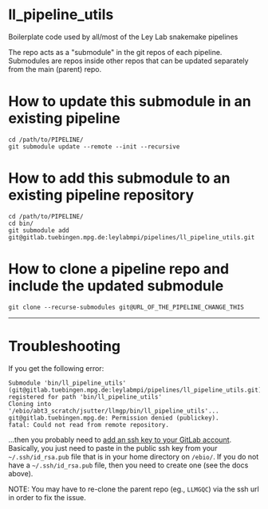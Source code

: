 ll_pipeline_utils
=================

Boilerplate code used by all/most of the Ley Lab snakemake pipelines

The repo acts as a "submodule" in the git repos of each pipeline.
Submodules are repos inside other repos that can be updated separately
from the main (parent) repo.

# How to update this submodule in an existing pipeline

```
cd /path/to/PIPELINE/
git submodule update --remote --init --recursive
```

# How to add this submodule to an existing pipeline repository

```
cd /path/to/PIPELINE/
cd bin/
git submodule add git@gitlab.tuebingen.mpg.de:leylabmpi/pipelines/ll_pipeline_utils.git
```

# How to clone a pipeline repo and include the updated submodule

```
git clone --recurse-submodules git@URL_OF_THE_PIPELINE_CHANGE_THIS
```

***

# Troubleshooting

If you get the following error:

```
Submodule 'bin/ll_pipeline_utils' (git@gitlab.tuebingen.mpg.de:leylabmpi/pipelines/ll_pipeline_utils.git) registered for path 'bin/ll_pipeline_utils'
Cloning into '/ebio/abt3_scratch/jsutter/llmgp/bin/ll_pipeline_utils'...
git@gitlab.tuebingen.mpg.de: Permission denied (publickey).
fatal: Could not read from remote repository.
```

...then you probably need to [add an ssh key to your GitLab account](https://docs.gitlab.com/ee/ssh/).
Basically, you just need to paste in the public ssh key from your `~/.ssh/id_rsa.pub` file that is in your home directory on `/ebio/`.
If you do not have a `~/.ssh/id_rsa.pub` file, then you need to create one (see the docs above).

NOTE: You may have to re-clone the parent repo (eg., `LLMGQC`) via the ssh url in order to fix the issue.

